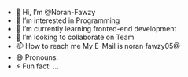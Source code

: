 - 👋 Hi, I’m @Noran-Fawzy
- 👀 I’m interested in Programming
- 🌱 I’m currently learning fronted-end development
- 💞️ I’m looking to collaborate on Team
- 📫 How to reach me My E-Mail is noran fawzy05@
- 😄 Pronouns: 
- ⚡ Fun fact: ...

<!---
Noran-Fawzy/Noran-Fawzy is a ✨ special ✨ repository because its `README.md` (this file) appears on your GitHub profile.
You can click the Preview link to take a look at your changes.
--->

